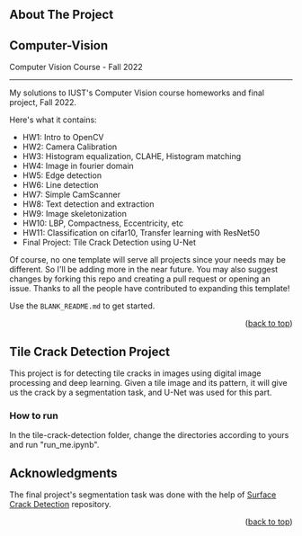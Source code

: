 <!-- Improved compatibility of back to top link: See: https://github.com/othneildrew/Best-README-Template/pull/73 -->
<a name="readme-top"></a>
<!--
*** Thanks for checking out the Best-README-Template. If you have a suggestion
*** that would make this better, please fork the repo and create a pull request
*** or simply open an issue with the tag "enhancement".
*** Don't forget to give the project a star!
*** Thanks again! Now go create something AMAZING! :D
-->



<!-- PROJECT SHIELDS -->
<!--
*** I'm using markdown "reference style" links for readability.
*** Reference links are enclosed in brackets [ ] instead of parentheses ( ).
*** See the bottom of this document for the declaration of the reference variables
*** for contributors-url, forks-url, etc. This is an optional, concise syntax you may use.
*** https://www.markdownguide.org/basic-syntax/#reference-style-links
-->

<!-- ABOUT THE PROJECT -->
## About The Project
## Computer-Vision
Computer Vision Course - Fall 2022

----------------------------------------------------


My solutions to IUST's Computer Vision course homeworks and final project, Fall 2022.

Here's what it contains:
* HW1: Intro to OpenCV
* HW2: Camera Calibration
* HW3: Histogram equalization, CLAHE, Histogram matching
* HW4: Image in fourier domain
* HW5: Edge detection
* HW6: Line detection
* HW7: Simple CamScanner
* HW8: Text detection and extraction
* HW9: Image skeletonization
* HW10: LBP, Compactness, Eccentricity, etc
* HW11: Classification on cifar10, Transfer learning with ResNet50
* Final Project: Tile Crack Detection using U-Net

Of course, no one template will serve all projects since your needs may be different. So I'll be adding more in the near future. You may also suggest changes by forking this repo and creating a pull request or opening an issue. Thanks to all the people have contributed to expanding this template!

Use the `BLANK_README.md` to get started.

<p align="right">(<a href="#readme-top">back to top</a>)</p>



<!-- GETTING STARTED -->
## Tile Crack Detection Project
 This project is for detecting tile cracks in images using digital image processing and deep learning. Given a tile image and its pattern, it will give us the crack by a segmentation task, and U-Net was used for this part.

### How to run

In the tile-crack-detection folder, change the directories according to yours and run "run_me.ipynb".




<!-- ACKNOWLEDGMENTS -->
## Acknowledgments

The final project's segmentation task was done with the help of [Surface Crack Detection](https://github.com/arthurflor23/surface-crack-detection) repository.


<p align="right">(<a href="#readme-top">back to top</a>)</p>
